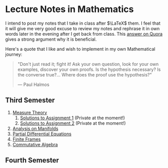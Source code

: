 # Lecture Notes in Mathematics

I intend to post my notes that I take in class after $\LaTeX$ them. I feel that it will give me very good excuse to review my notes and rephrase it in own words later in the evening after I get back from class. This [answer on Quora](https://qr.ae/pvMgZv) gives a strong argument why it is beneficial.

Here's a quote that I like and wish to implement in my own Mathematical journey:

> "Don't just read it; fight it! Ask your own question, look for your own examples, discover your own proofs. Is the hypothesis necessary? Is the converse true?... Where does the proof use the hypothesis?"
>
> — Paul Halmos

## Third Semester

1. [Measure Theory](https://raw.githubusercontent.com/ashishKujur7/lectureNotes/main/Lecture%20Notes%20in%20Measure%20Theory/main.pdf)
   1. [Solutions to Assignment 1](https://github.com/ashishKujur7/AssignmentRepository/raw/main/Measure-Theory-Assignment-1/Assignment-1.pdf) (Private at the moment!)
   2. [Solutions to Assignment 2](https://youtu.be/dQw4w9WgXcQ) (Private at the moment!)
2. [Analysis on Manifolds](https://github.com/ashishKujur7/lectureNotes/raw/main/Lecture%20Notes%20in%20Analysis%20on%20Manifolds/main.pdf)
3. [Partial Differential Equations](https://github.com/ashishKujur7/lectureNotes/raw/main/Lecture%20Notes%20in%20Partial%20Differential%20Equations/main.pdf)
4. [Finite Frames](https://raw.githubusercontent.com/ashishKujur7/Lecture-Notes/main/Lecture%20Notes%20in%20Finite%20Frames/main.pdf)
5. [Commutative Algebra](https://raw.githubusercontent.com/ashishKujur7/Lecture-Notes/main/Lecture%20Notes%20in%20Commutative%20Algebra/main.pdf)

## Fourth Semester
